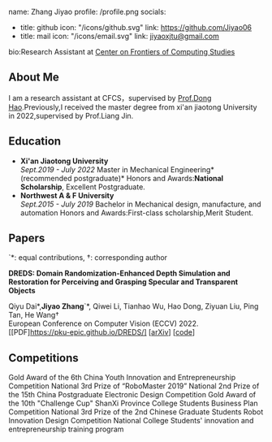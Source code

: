 
name: Zhang Jiyao
profile: /profile.png
socials:
  - title: github
    icon: "/icons/github.svg"
    link: https://github.com/Jiyao06
  - title: mail
    icon: "/icons/email.svg"
    link: jiyaoxjtu@gmail.com
  
bio:Research Assistant at [Center on Frontiers of Computing Studies](https://cfcs.pku.edu.cn/english/)


<ProfileSection :frontmatter="$page.frontmatter" />

## About Me

I am a research assistant at CFCS，supervised by [Prof.Dong Hao](https://zsdonghao.github.io/).Previously,I received the master degree from xi'an jiaotong University in 2022,supervised by Prof.Liang Jin.



## Education 

- **Xi'an Jiaotong University** <br/>
*Sept.2019 - July 2022*
Master in Mechanical Engineering*(recommended postgraduate)*
Honors and Awards:**National Scholarship**, Excellent Postgraduate.
- **Northwest A & F University** <br/>
*Sept.2015 - July 2019*
Bachelor in Mechanical design, manufacture, and automation
Honors and Awards:First-class scholarship,Merit Student.

## Papers
`*: equal contributions, †: corresponding author

<ProjectCard image="/projects/1.png" hideBorder=true>

  **DREDS: Domain Randomization-Enhanced Depth Simulation and Restoration for Perceiving and Grasping Specular and Transparent Objects**

Qiyu Dai*,**Jiyao Zhang**`*, Qiwei Li, Tianhao Wu, Hao Dong, Ziyuan Liu, Ping Tan, He Wang†  
European Conference on Computer Vision (ECCV) 2022.  
  [[PDF]https://pku-epic.github.io/DREDS/] [[arXiv](https://arxiv.org/pdf/2208.03792.pdf)]
        [[code](https://github.com/PKU-EPIC/DREDS)]
</ProjectCard>


## Competitions
Gold Award of the 6th China Youth Innovation and Entrepreneurship Competition
National 3rd Prize of “RoboMaster 2019” 
National 2nd Prize of the 15th China Postgraduate Electronic Design Competition 
Gold Award of the 10th "Challenge Cup" ShanXi Province College Students Business Plan Competition 
National 3rd Prize of the 2nd Chinese Graduate Students Robot Innovation Design Competition
National College Students' innovation and entrepreneurship training program


<!-- Custom style for this page -->

<style lang="stylus">

.theme-container.home-page .page
  font-size 14px
  font-family "lucida grande", "lucida sans unicode", lucida, "Helvetica Neue", Helvetica, Arial, sans-serif;
  p
    margin 0 0 0.5rem
  p, ul, ol
    line-height normal
  a
    font-weight normal
  .theme-default-content:not(.custom) > h2
    margin-bottom 0.5rem
  .theme-default-content:not(.custom) > h2:first-child + p
    margin-top 0.5rem
  .theme-default-content:not(.custom) > h3
    padding-top 4rem

  /* Override */
  .md-card
    margin-top 0.5em
    .card-image
      padding 0.2rem
      img
        max-width 120px
        max-height 120px
    .card-content p
      -webkit-margin-after 0.2em

@media (max-width: 419px)
  .theme-container.home-page .page
    p, ul, ol
      line-height 1.5

    .md-card
      .card-image
        img 
          width 100%
          max-width 400px

</style>
